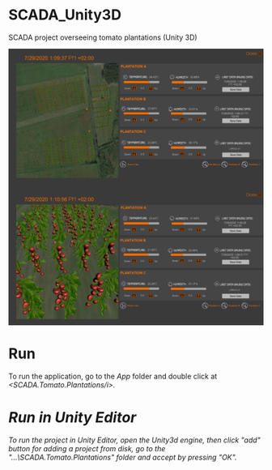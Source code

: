# SCADA_Unity3D
SCADA project overseeing tomato plantations (Unity 3D)

<img align="center" src="https://github.com/mkwiatkowska003/SCADA_inUnity3D/blob/master/ImagesExamples/wholeView.PNG"/>
<img align="center" src="https://github.com/mkwiatkowska003/SCADA_inUnity3D/blob/master/ImagesExamples/plantationAView.PNG"/>

# Run 
To run the application, go to the <i>App</i> folder and double click at <i><SCADA.Tomato.Plantations/i>. 
  
# Run in Unity Editor

To run the project in Unity Editor, open the <i>Unity3d</i> engine, then click "add" button for adding a project from disk, go to the "...\SCADA.Tomato.Plantations" folder and accept by pressing "OK".

